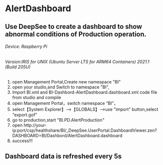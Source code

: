# AlertDashboard
##  Use DeepSee to create a dashboard to show abnormal conditions of Production operation.
######   Device: Raspberry Pi 
######   Version:IRIS for UNIX (Ubuntu Server LTS for ARM64 Containers) 2021.1 (Build 205U) 
1.  open Management Portal,Create new namespace "BI"
1.  open your studio,and Switch to namespace "BI",
1.  Import BI.xml and BI-Dashbord-AlertDashboard.dashboard.xml code file from studio and compile
1.  open Management Portal，switch namespace “BI”，
1.  select【System Explorer】-->【GLOBALS】-->use "import" button,select "export.gof"
1.  go to production,start "BI.PD.AlertProduction"
1.  open http://your-ip:port/csp/healthshare/BI/_DeepSee.UserPortal.DashboardViewer.zen?DASHBOARD=BI/Dashbord/AlertDashboard.dashboard
1.  success!!!
##  Dashboard data is refreshed every 5s




